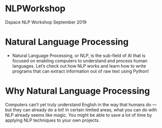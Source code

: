# NLPWorkshop
Dspace NLP Workshop September 2019
# Natural Language Processing
* Natural Language Processing, or NLP, is the sub-field of AI that is focused on enabling computers to understand and process human languages. Let’s check out how NLP works and learn how to write programs that can extract information out of raw text using Python!

# Why Natural Language Processing
Computers can’t yet truly understand English in the way that humans do — but they can already do a lot! In certain limited areas, what you can do with NLP already seems like magic. You might be able to save a lot of time by applying NLP techniques to your own projects.
